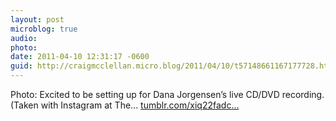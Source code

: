 ```yaml
---
layout: post
microblog: true
audio: 
photo: 
date: 2011-04-10 12:31:17 -0600
guid: http://craigmcclellan.micro.blog/2011/04/10/t57148661167177728.html
---
```

Photo: Excited to be setting up for Dana Jorgensen’s live CD/DVD recording. (Taken with Instagram at The... [tumblr.com/xiq22fadc...](http://tumblr.com/xiq22fadco)
